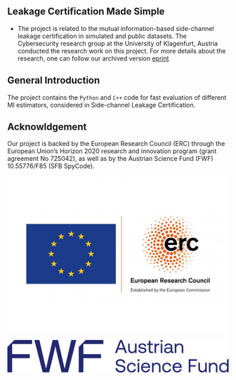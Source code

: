 ## Leakage Certification Made Simple
- The project is related to the mutual information-based side-channel leakage certification in simulated and public datasets. The Cybersecurity research group at the University of Klagenfurt, Austria conducted the research work on this project. For more details about the research, one can follow our archived version [eprint](https://eprint.iacr.org/archive/2022/1201)

## General Introduction
The project contains the `Python` and `C++` code for fast evaluation of different MI estimators, considered in Side-channel Leakage Certification.  

## Acknowldgement
Our project is backed by the European Research Council (ERC) through the European Union’s Horizon 2020 research and innovation program (grant agreement No 725042), as well as by the Austrian Science Fund (FWF) 10.55776/F85 (SFB SpyCode).

 ![EU Logo](https://github.com/sca-research/Leakage-Certification-Made-Simple/blob/main/LOGO_ERC-FLAG_EU.jpg)
 
 ![FWF Logo](https://github.com/sca-research/Leakage-Certification-Made-Simple/blob/main/FWF_Logo_Zusatz_Dunkelblau_RGB_EN.png)
 
 
